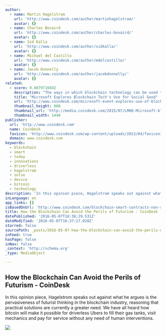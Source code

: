```yaml
---
author:
  - name: Martin Hagelstrom
    url: 'http://www.coindesk.com/author/martinhagelstrom/'
    avatar: {}
  - name: Charles Bovaird
    url: 'http://www.coindesk.com/author/charles-bovaird/'
    avatar: {}
  - name: Sid Kalla
    url: 'http://www.coindesk.com/author/sidkalla/'
    avatar: {}
  - name: Michael del Castillo
    url: 'http://www.coindesk.com/author/mdelcastillo/'
    avatar: {}
  - name: Jacob Donnelly
    url: 'http://www.coindesk.com/author/jacobdonnelly/'
    avatar: {}
related:
  - score: 0.6079716682
    description: "The ways in which blockchain technology can be used to support social good were discussed at an event hosted by Microsoft's Civic Innovation team in New York last night. Taking place at the LMHQ venue in Lower Manhattan, the event was kicked off by John Paul Farmer, director of technology and civic innovation at Microsoft."
    title: "Microsoft Explores Blockchain Tech's Use for Social Good"
    url: 'http://www.coindesk.com/microsoft-event-explores-use-of-blockchain-tech-for-social-good-2/'
    thumbnail_height: 808
    thumbnail_url: 'http://media.coindesk.com/2015/07/LMHQ-Microsoft-blockchain-discussion.png'
    thumbnail_width: 1440
publisher:
  url: 'http://www.coindesk.com'
  name: CoinDesk
  favicon: 'http://www.coindesk.com/wp-content/uploads/2013/04/favicon1.ico?ffe887'
  domain: www.coindesk.com
keywords:
  - blockchain
  - smart
  - today
  - innovations
  - driverless
  - hagelstrom
  - solve
  - device
  - bitcoin
  - technology
description: 'In this opinion piece, Hagelstrom speaks out against what he argues is the pervasiveness of futurist thinking in the blockchain industry, reasoning that practical solutions are currently a greater need. We have all heard how bitcoin will make it possible for driverless Ubers to fill their gas tanks, visit mechanics and pay for service without any need of human interventions.'
inLanguage: en
app_links: []
isBasedOnUrl: 'http://www.coindesk.com/blockchain-smart-contracts-non-sci-fi-version/'
title: How the Blockchain Can Avoid the Perils of Futurism - CoinDesk
datePublished: '2016-05-07T18:36:29.531Z'
dateModified: '2016-05-07T16:37:27.028Z'
starred: false
sourcePath: _posts/2016-05-07-how-the-blockchain-can-avoid-the-perils-of-futurism-coinde.md
inFeed: true
hasPage: false
inNav: false
_context: 'http://schema.org'
_type: MediaObject

---
```

<article style=""><h1>How the Blockchain Can Avoid the Perils of Futurism - CoinDesk</h1><p>In this opinion piece, Hagelstrom speaks out against what he argues is the pervasiveness of futurist thinking in the blockchain industry, reasoning that practical solutions are currently a greater need. We have all heard how bitcoin will make it possible for driverless Ubers to fill their gas tanks, visit mechanics and pay for service without any need of human interventions.</p><img src="http://media.coindesk.com/2016/04/retro-sci-fi-e1460684058495.jpg" /></article>
